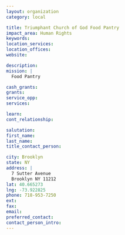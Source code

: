 ```yaml
---
layout: organization
category: local

title: Triumphant Church of God Food Pantry
impact_area: Human Rights
keywords: 
location_services: 
location_offices: 
website:  

description: 
mission: |
  Food Pantry

cash_grants: 
grants: 
service_opp: 
services: 

learn: 
cont_relationship: 

salutation: 
first_name: 
last_name: 
title_contact_person: 

city: Brooklyn
state: NY
address: |
  7 Sutter Avenue     
  Brooklyn NY 11212
lat: 40.665273
lng: -73.922825
phone: 718-953-7250
ext: 
fax: 
email: 
preferred_contact: 
contact_person_intro: 
---
```

